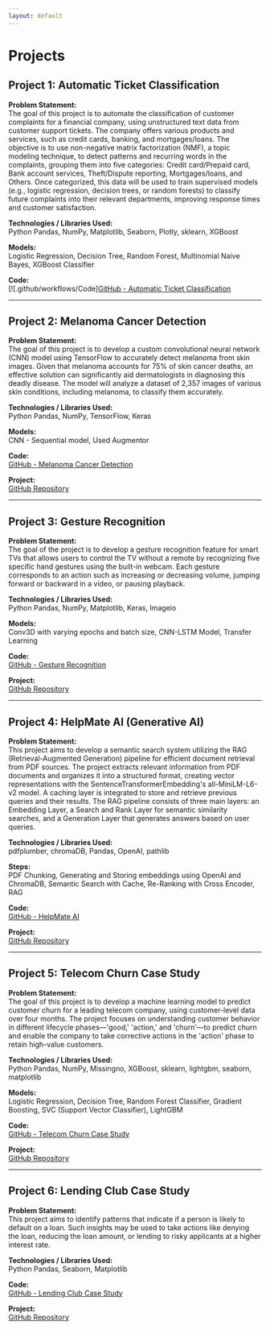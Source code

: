```yaml
---
layout: default
---
```


# Projects

## Project 1: Automatic Ticket Classification

**Problem Statement:**  
The goal of this project is to automate the classification of customer complaints for a financial company, using unstructured text data from customer support tickets. The company offers various products and services, such as credit cards, banking, and mortgages/loans. The objective is to use non-negative matrix factorization (NMF), a topic modeling technique, to detect patterns and recurring words in the complaints, grouping them into five categories: Credit card/Prepaid card, Bank account services, Theft/Dispute reporting, Mortgages/loans, and Others. Once categorized, this data will be used to train supervised models (e.g., logistic regression, decision trees, or random forests) to classify future complaints into their relevant departments, improving response times and customer satisfaction.

**Technologies / Libraries Used:**  
Python Pandas, NumPy, Matplotlib, Seaborn, Plotly, sklearn, XGBoost

**Models:**  
Logistic Regression, Decision Tree, Random Forest, Multinomial Naive Bayes, XGBoost Classifier

**Code:**  
[![.github/workflows/Code][GitHub - Automatic Ticket Classification](https://github.com/avinashb7/AutomaticTicketClassification/blob/main/Automatic_Ticket_Classification_Assignment.ipynb)

---

## Project 2: Melanoma Cancer Detection

**Problem Statement:**  
The goal of this project is to develop a custom convolutional neural network (CNN) model using TensorFlow to accurately detect melanoma from skin images. Given that melanoma accounts for 75% of skin cancer deaths, an effective solution can significantly aid dermatologists in diagnosing this deadly disease. The model will analyze a dataset of 2,357 images of various skin conditions, including melanoma, to classify them accurately.

**Technologies / Libraries Used:**  
Python Pandas, NumPy, TensorFlow, Keras

**Models:**  
CNN - Sequential model, Used Augmentor

**Code:**  
[GitHub - Melanoma Cancer Detection](https://github.com/avinashb7/MelonomaCancerAssignment/blob/main/melonoma_cancer.ipynb)

**Project:**  
[GitHub Repository](https://github.com/avinashb7/MelonomaCancerAssignment/tree/main)

---

## Project 3: Gesture Recognition

**Problem Statement:**  
The goal of the project is to develop a gesture recognition feature for smart TVs that allows users to control the TV without a remote by recognizing five specific hand gestures using the built-in webcam. Each gesture corresponds to an action such as increasing or decreasing volume, jumping forward or backward in a video, or pausing playback.

**Technologies / Libraries Used:**  
Python Pandas, NumPy, Matplotlib, Keras, Imageio

**Models:**  
Conv3D with varying epochs and batch size, CNN-LSTM Model, Transfer Learning

**Code:**  
[GitHub - Gesture Recognition](https://github.com/avinashb7/Gesture-Recognition/blob/main/Gesture%20Recognition%20Project%20Upgrad.ipynb)

**Project:**  
[GitHub Repository](https://github.com/avinashb7/Gesture-Recognition)

---

## Project 4: HelpMate AI (Generative AI)

**Problem Statement:**  
This project aims to develop a semantic search system utilizing the RAG (Retrieval-Augmented Generation) pipeline for efficient document retrieval from PDF sources. The project extracts relevant information from PDF documents and organizes it into a structured format, creating vector representations with the SentenceTransformerEmbedding's all-MiniLM-L6-v2 model. A caching layer is integrated to store and retrieve previous queries and their results. The RAG pipeline consists of three main layers: an Embedding Layer, a Search and Rank Layer for semantic similarity searches, and a Generation Layer that generates answers based on user queries.

**Technologies / Libraries Used:**  
pdfplumber, chromaDB, Pandas, OpenAI, pathlib

**Steps:**  
PDF Chunking, Generating and Storing embeddings using OpenAI and ChromaDB, Semantic Search with Cache, Re-Ranking with Cross Encoder, RAG

**Code:**  
[GitHub - HelpMate AI](https://github.com/avinashb7/HelpMate_GenAI/blob/main/Generative_Search_with_SentenceTransformers_and_Chroma.ipynb)

**Project:**  
[GitHub Repository](https://github.com/avinashb7/HelpMate_GenAI/tree/main)

---

## Project 5: Telecom Churn Case Study

**Problem Statement:**  
The goal of this project is to develop a machine learning model to predict customer churn for a leading telecom company, using customer-level data over four months. The project focuses on understanding customer behavior in different lifecycle phases—'good,' 'action,' and 'churn'—to predict churn and enable the company to take corrective actions in the 'action' phase to retain high-value customers.

**Technologies / Libraries Used:**  
Python Pandas, NumPy, Missingno, XGBoost, sklearn, lightgbm, seaborn, matplotlib

**Models:**  
Logistic Regression, Decision Tree, Random Forest Classifier, Gradient Boosting, SVC (Support Vector Classifier), LightGBM

**Code:**  
[GitHub - Telecom Churn Case Study](https://github.com/avinashb7/TelecomChurnCaseStudy/blob/main/Telecom_churn_case_study.ipynb)

**Project:**  
[GitHub Repository](https://github.com/avinashb7/TelecomChurnCaseStudy)

---

## Project 6: Lending Club Case Study

**Problem Statement:**  
This project aims to identify patterns that indicate if a person is likely to default on a loan. Such insights may be used to take actions like denying the loan, reducing the loan amount, or lending to risky applicants at a higher interest rate.

**Technologies / Libraries Used:**  
Python Pandas, Seaborn, Matplotlib

**Code:**  
[GitHub - Lending Club Case Study](https://github.com/avinashb7/Lending_Club_CaseStudy/blob/main/Lending_club_case_study.ipynb)

**Project:**  
[GitHub Repository](https://github.com/avinashb7/Lending_Club_CaseStudy/tree/main)

